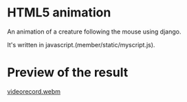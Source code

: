 # HTML5 animation

An animation of a creature following the mouse using django.

It's written in javascript.(member/static/myscript.js).

# Preview of the result
[videorecord.webm](https://github.com/user-attachments/assets/a0a1b826-a1ba-4fcc-81da-8b01db4ba2af)

